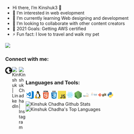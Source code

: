 - Hi there, I’m Kinshuk3 👋
- 👀 I’m interested in web evelopment
- 🌱 I’m currently learning Web designing and development
- 💞️ I’m looking to collaborate with other content creators
- 🥅 2021 Goals: Getting AWS certified
- ⚡ Fun fact: I love to travel and walk my pet

![](https://komarev.com/ghpvc/?username=Kinshuk3&color=ff69b4&style=plastic)

### Connect with me:
[<img align="left" alt="Kinshuk" width="22px" src="https://raw.githubusercontent.com/iconic/open-iconic/master/svg/globe.svg" />][website]
[<img align="left" alt="Kinshuk | LinkedIn" width="22px" src="https://cdn.jsdelivr.net/npm/simple-icons@v3/icons/linkedin.svg" />][linkedin]
[<img align="left" alt="KinshukChadha | Instagram" width="22px" src="https://cdn.jsdelivr.net/npm/simple-icons@v3/icons/instagram.svg" />][instagram]
<br />

### Languages and Tools:
<img align="left" alt="Visual Studio Code" width="26px" src="https://raw.githubusercontent.com/github/explore/80688e429a7d4ef2fca1e82350fe8e3517d3494d/topics/visual-studio-code/visual-studio-code.png" />
<img align="left" alt="Linux" width="26px" src="https://raw.githubusercontent.com/github/explore/80688e429a7d4ef2fca1e82350fe8e3517d3494d/topics/linux/linux.png" />
<img align="left" alt="HTML5" width="26px" src="https://raw.githubusercontent.com/github/explore/80688e429a7d4ef2fca1e82350fe8e3517d3494d/topics/html/html.png" />
<img align="left" alt="CSS3" width="26px" src="https://raw.githubusercontent.com/github/explore/80688e429a7d4ef2fca1e82350fe8e3517d3494d/topics/css/css.png" />
<img align="left" alt="JavaScript" width="26px" src="https://raw.githubusercontent.com/github/explore/80688e429a7d4ef2fca1e82350fe8e3517d3494d/topics/javascript/javascript.png" />
<img align="left" alt="React" width="26px" src="https://raw.githubusercontent.com/github/explore/80688e429a7d4ef2fca1e82350fe8e3517d3494d/topics/react/react.png" />
<img align="left" alt="Node.js" width="26px" src="https://raw.githubusercontent.com/github/explore/80688e429a7d4ef2fca1e82350fe8e3517d3494d/topics/nodejs/nodejs.png" />
<img align="left" alt="MySQL" width="26px" src="https://raw.githubusercontent.com/github/explore/80688e429a7d4ef2fca1e82350fe8e3517d3494d/topics/mysql/mysql.png" />
<img align="left" alt="Java" width="26px" src="https://raw.githubusercontent.com/github/explore/80688e429a7d4ef2fca1e82350fe8e3517d3494d/topics/java/java.png" />
<img align="left" alt="Git" width="26px" src="https://raw.githubusercontent.com/github/explore/80688e429a7d4ef2fca1e82350fe8e3517d3494d/topics/git/git.png" />
<img align="left" alt="Python" width="26px" src="https://raw.githubusercontent.com/github/explore/80688e429a7d4ef2fca1e82350fe8e3517d3494d/topics/python/python.png" />
<br />
<br />
<img align="left" alt="Kinshuk Chadha Github Stats" src="https://github-readme-stats.vercel.app/api?username=Kinshuk3&show_icons=true&show_icons=true&theme=dracula" />
<br />
<img align="left" alt="Kinshuk Chadha's Top Languages" src="https://github-readme-stats.vercel.app/api/top-langs/?username=Kinshuk3" />
<br />


[website]: https://www.hackerrank.com/kinshukchadha
[instagram]: https://www.instagram.com/kinshuk.chadha
[linkedin]: https://www.linkedin.com/in/kinshuk-chadha-03/

